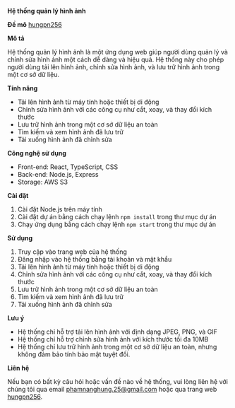 **Hệ thống quản lý hình ảnh**

**Đề mô**
[hungpn256](https://www.hungpn256.click/)

**Mô tả**

Hệ thống quản lý hình ảnh là một ứng dụng web giúp người dùng quản lý và chỉnh sửa hình ảnh một cách dễ dàng và hiệu quả. Hệ thống này cho phép người dùng tải lên hình ảnh, chỉnh sửa hình ảnh, và lưu trữ hình ảnh trong một cơ sở dữ liệu.

**Tính năng**

- Tải lên hình ảnh từ máy tính hoặc thiết bị di động
- Chỉnh sửa hình ảnh với các công cụ như cắt, xoay, và thay đổi kích thước
- Lưu trữ hình ảnh trong một cơ sở dữ liệu an toàn
- Tìm kiếm và xem hình ảnh đã lưu trữ
- Tải xuống hình ảnh đã chỉnh sửa

**Công nghệ sử dụng**

- Front-end: React, TypeScript, CSS
- Back-end: Node.js, Express
- Storage: AWS S3

**Cài đặt**

1. Cài đặt Node.js trên máy tính
2. Cài đặt dự án bằng cách chạy lệnh `npm install` trong thư mục dự án
3. Chạy ứng dụng bằng cách chạy lệnh `npm start` trong thư mục dự án

**Sử dụng**

1. Truy cập vào trang web của hệ thống
2. Đăng nhập vào hệ thống bằng tài khoản và mật khẩu
3. Tải lên hình ảnh từ máy tính hoặc thiết bị di động
4. Chỉnh sửa hình ảnh với các công cụ như cắt, xoay, và thay đổi kích thước
5. Lưu trữ hình ảnh trong một cơ sở dữ liệu an toàn
6. Tìm kiếm và xem hình ảnh đã lưu trữ
7. Tải xuống hình ảnh đã chỉnh sửa

**Lưu ý**

- Hệ thống chỉ hỗ trợ tải lên hình ảnh với định dạng JPEG, PNG, và GIF
- Hệ thống chỉ hỗ trợ chỉnh sửa hình ảnh với kích thước tối đa 10MB
- Hệ thống chỉ lưu trữ hình ảnh trong một cơ sở dữ liệu an toàn, nhưng không đảm bảo tính bảo mật tuyệt đối.

**Liên hệ**

Nếu bạn có bất kỳ câu hỏi hoặc vấn đề nào về hệ thống, vui lòng liên hệ với chúng tôi qua email [phamnanghung.25@gmail.com](mailto:phamnanghung.25@gmail.com) hoặc qua trang web [hungpn256](https://www.hungpn256.click/).
